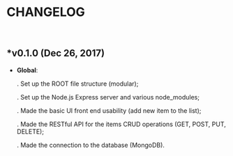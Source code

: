 # CHANGELOG

&nbsp;

## *v0.1.0 (Dec 26, 2017)

- **Global**:

  . Set up the ROOT file structure (modular);

  . Set up the Node.js Express server and various node_modules;

  . Made the basic UI front end usability (add new item to the list);

  . Made the RESTful API for the items CRUD operations (GET, POST, PUT, DELETE);

  . Made the connection to the database (MongoDB).
